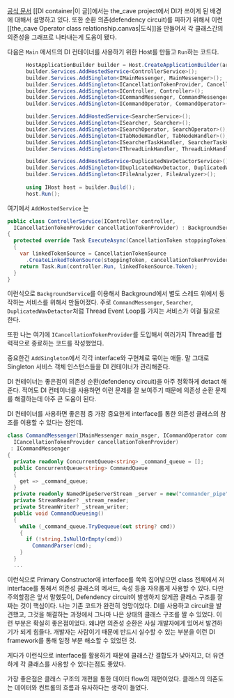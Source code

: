 [공식 문서](https://learn.microsoft.com/en-us/dotnet/core/extensions/dependency-injection)
[[DI container|이 글]]에서는 the_cave project에서 DI가 쓰이게 된 배경에 대해서 설명하고 있다. 또한 순환 의존(defendency circuit)를 피하기 위해서 이런 [[the_cave Operator class relationship.canvas|도식]]을 만들어서 각 클래스간의 의존성을 그래프로 나타내는게 도움이 됐다.

다음은 `Main` 메서드의 DI 컨테이너를 사용하기 위한 Host를 만들고 `Run`하는 코드다.
```csharp
	  HostApplicationBuilder builder = Host.CreateApplicationBuilder(args);
      builder.Services.AddHostedService<ControllerService>();
      builder.Services.AddSingleton<IMainMessenger, MainMessenger>();
      builder.Services.AddSingleton<ICancellationTokenProvider, CancellationTokenProvider>();
      builder.Services.AddSingleton<IController, Controller>();
      builder.Services.AddSingleton<ICommandMessenger, CommandMessenger>();
      builder.Services.AddSingleton<ICommandOperator, CommandOperator>();

      builder.Services.AddHostedService<SearcherService>();
      builder.Services.AddSingleton<ISearcher, Searcher>();
      builder.Services.AddSingleton<ISearchOperator, SearchOperator>();
      builder.Services.AddSingleton<ITabNodeHandler, TabNodeHandler>();
      builder.Services.AddSingleton<ISearcherTaskHandler, SearcherTaskHandler>();
      builder.Services.AddSingleton<IThreadLinkHandler, ThreadLinkHandler>();

      builder.Services.AddHostedService<DuplicatedWavDetactorService>();
      builder.Services.AddSingleton<IDuplicatedWavDetactor, DuplicatedWavDetactor>();
      builder.Services.AddSingleton<IFileAnalyzer, FileAnalyzer>();
      
      using IHost host = builder.Build();
	  host.Run();
```
여기에서 `AddHostedService` 는 
```csharp
public class ControllerService(IController controller,
  ICancellationTokenProvider cancellationTokenProvider) : BackgroundService
{
  protected override Task ExecuteAsync(CancellationToken stoppingToken)
  {
    var linkedTokenSource = CancellationTokenSource
      .CreateLinkedTokenSource(stoppingToken, cancellationTokenProvider.Token);
    return Task.Run(controller.Run, linkedTokenSource.Token);
  }
}
```
이런식으로 `BackgroundService`를 이용해서 Background에서 별도 스레드 위에서 동작하는 서비스를 위해서 만들어졌다. 
주로 `CommandMessenger`, `Searcher`, `DuplicatedWavDetactor`처럼 Thread Event Loop를 가지는 서비스가 이걸 필요로 한다.

또한 나는 여기에 `ICancellationTokenProvider`를 도입해서 여러가지 Thread를 협력적으로 종료하는 코드를 작성했었다.

중요한건 `AddSingleton`에서 각각 interface와 구현체로 묶이는 애들. 
말 그대로 Singleton 서비스 객체 인스턴스들을 DI 컨테이너가 관리해준다.

DI 컨테이너는 좋은점이 의존성 순환(defendency circuit)을 아주 정확하게 detact 해준다. 
적어도 DI 컨테이너를 사용하면 이런 문제를 잘 보여주기 때문에 의존성 순환 문제를 해결하는데 아주 큰 도움이 된다. 

DI 컨테이너를 사용하면 좋은점 중 가장 중요한게 interface를 통한 의존성 클래스의 참조를 이용할 수 있다는 점인데.
```csharp
class CommandMessenger(IMainMessenger main_msger, ICommandOperator commandOperator,
  ICancellationTokenProvider cancellationTokenProvider)
 : ICommandMessenger
{
  private readonly ConcurrentQueue<string> _command_queue = [];
  public ConcurrentQueue<string> CommandQueue
  {
    get => _command_queue;
  }
  private readonly NamedPipeServerStream _server = new("commander_pipe", PipeDirection.InOut);
  private StreamReader? _stream_reader;
  private StreamWriter? _stream_writer;
  public void CommandQueueing()
  {
    while (_command_queue.TryDequeue(out string? cmd))
    {
      if (!string.IsNullOrEmpty(cmd))
        CommandParser(cmd);
    }
  }
  ...
```
이런식으로 Primary Constructor에 interface를 쏙쏙 집어넣으면 class 전체에서 저 interface를 통해서 의존성 클래스의 메서드, 속성 등을 자유롭게 사용할 수 있다.
다만 주의할점은 앞서 말했듯이, Defendency circuit이 발생하지 않게끔 클래스 구조를 잘 짜는 것이 핵심이다. 
나는 기존 코드가 완전히 엉망이었다. DI를 사용하고 circuit을 발견했고, 그것을 해결하는 과정에서 그나마 나은 상태의 클래스 구조를 짤 수 있었다. 
이런 부분은 확실히 좋은점이었다. 왜냐면 의존성 순환은 사실 개발자에게 있어서 발견하기가 되게 힘들다. 개발자는 사람이기 때문에 반드시 실수할 수 있는 부분을
이런 DI framework를 통해 일정 부분 해소할 수 있었던 것. 

게다가 이런식으로 interface를 활용하기 때문에 클래스간 결합도가 낮아지고, 더 유연하게 각 클래스를 사용할 수 있다는점도 좋았다.

가장 좋은점은 클래스 구조의 개편을 통한 데이터 flow의 재편이었다. 클래스의 의존도는 데이터와 컨트롤의 흐름과 유사하다는 생각이 들었다.
